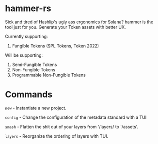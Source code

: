 # hammer-rs
Sick and tired of Hashlip's ugly ass ergonomics for Solana? hammer is the tool just for you. Generate your Token assets with better UX.

Currently supporting:
1. Fungible Tokens (SPL Tokens, Token 2022)

Will be supporting:
1. Semi-Fungible Tokens
2. Non-Fungible Tokens
3. Programmable Non-Fungible Tokens

# Commands

`new` - Instantiate a new project.

`config` - Change the configuration of the metadata standard with a TUI

`smash` - Flatten the shit out of your layers from '/layers/ to '/assets'.

`layers` - Reorganize the ordering of layers with TUI.
